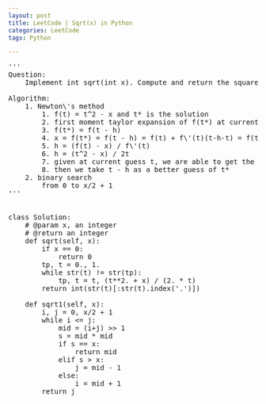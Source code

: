 ```yaml
---
layout: post
title: LeetCode | Sqrt(x) in Python
categories: LeetCode
tags: Python

---
```

<!-- import js for mathjax -->
<script src="http://cdn.mathjax.org/mathjax/latest/MathJax.js?config=default"></script>
<script type="text/x-mathjax-config">
MathJax.Hub.Config({
tex2jax: {inlineMath: [['$','$'], ['\\(','\\)']]}
});
</script>


<pre>
'''
Question:
    Implement int sqrt(int x). Compute and return the square root of x.

Algorithm:
    1. Newton\'s method
        1. f(t) = t^2 - x and t* is the solution
        2. first moment taylor expansion of f(t*) at current t
        3. f(t*) = f(t - h)
        4. x = f(t*) = f(t - h) = f(t) + f\'(t)(t-h-t) = f(t) - f\'(t)*h
        5. h = (f(t) - x) / f\'(t)
        6. h = (t^2 - x) / 2t
        7. given at current guess t, we are able to get the best step h
        8. then we take t - h as a better guess of t*
    2. binary search
        from 0 to x/2 + 1
'''


class Solution:
    # @param x, an integer
    # @return an integer
    def sqrt(self, x):
        if x == 0:
            return 0
        tp, t = 0., 1.
        while str(t) != str(tp):
            tp, t = t, (t**2. + x) / (2. * t)
        return int(str(t)[:str(t).index('.')])

    def sqrt1(self, x):
        i, j = 0, x/2 + 1
        while i <= j:
            mid = (i+j) >> 1
            s = mid * mid
            if s == x:
                return mid
            elif s > x:
                j = mid - 1
            else:
                i = mid + 1
        return j
</pre>
